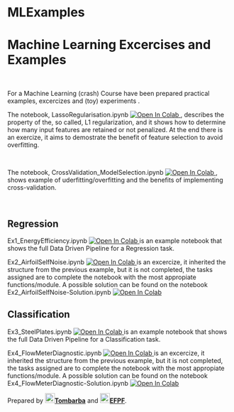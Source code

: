 # MLExamples

<h1> Machine Learning Excercises and Examples</h1>



<br />

For a Machine Learning (crash) Course have been prepared practical examples, excercizes and (toy) experiments .

The notebook, LassoRegularisation.ipynb  <a href='https://colab.research.google.com/github/EFPF/MLExamples/blob/main/LassoRegularisation.ipynb'> <img src="https://colab.research.google.com/assets/colab-badge.svg" alt="Open In Colab"/> </a>
, describes the property of the, so called, L1 regularization, and it shows how to determine how many input features are retained or not penalized. At the end there is an exercize, it aims to demostrate the benefit of feature selection to avoid overfitting. 

<br />

The notebook, CrossValidation_ModelSelection.ipynb  <a href='https://colab.research.google.com/github/EFPF/MLExamples/blob/main/CrossValidation_ModelSelection.ipynb'> <img src="https://colab.research.google.com/assets/colab-badge.svg" alt="Open In Colab"/> </a>, shows example of uderfitting/overfitting and the benefits of implementing cross-validation.

<br />
<h2> Regression </h2>
Ex1_EnergyEfficiency.ipynb <a href='https://colab.research.google.com/github/EFPF/MLExamples/blob/main/Ex1_EnergyEfficiency.ipynb'> <img src="https://colab.research.google.com/assets/colab-badge.svg" alt="Open In Colab"/> </a> is an example notebook that shows the full Data Driven Pipeline for a Regression task. 

Ex2_AirfoilSelfNoise.ipynb <a href='https://colab.research.google.com/github/EFPF/MLExamples/blob/main/Ex2_AirfoilSelfNoise.ipynb'> <img src="https://colab.research.google.com/assets/colab-badge.svg" alt="Open In Colab"/> </a> is an excercize, it inherited the structure from the previous example, but it is not completed, the tasks assigned are to complete the notebook with the most appropiate functions/module.
A possible solution can be found on the notebook Ex2_AirfoilSelfNoise-Solution.ipynb
<a href='https://colab.research.google.com/github/EFPF/MLExamples/blob/main/Ex2_AirfoilSelfNoise-Solution.ipynb'> <img src="https://colab.research.google.com/assets/colab-badge.svg" alt="Open In Colab"/> </a>

<h2>Classification</h2>
Ex3_SteelPlates.ipynb <a href='https://colab.research.google.com/github/EFPF/MLExamples/blob/main/Ex3_SteelPlates.ipynb'> <img src="https://colab.research.google.com/assets/colab-badge.svg" alt="Open In Colab"/> </a> is an example notebook that shows the full Data Driven Pipeline for a Classification task. 

Ex4_FlowMeterDiagnostic.ipynb <a href='https://colab.research.google.com/github/EFPF/MLExamples/blob/main/Ex4_FlowMeterDiagnostic.ipynb'> <img src="https://colab.research.google.com/assets/colab-badge.svg" alt="Open In Colab"/> </a> is an excercize, it inherited the structure from the previous example, but it is not completed, the tasks assigned are to complete the notebook with the most appropiate functions/module.
A possible solution can be found on the notebook Ex4_FlowMeterDiagnostic-Solution.ipynb
<a href='https://colab.research.google.com/github/EFPF/MLExamples/blob/main/Ex4_FlowMeterDiagnostic-Solution.ipynb'> <img src="https://colab.research.google.com/assets/colab-badge.svg" alt="Open In Colab"/> </a>



Prepared by <b><a href="https://github.com/tombarba"><img src="https://avatars.githubusercontent.com/u/65889388?s=64&v=4" alt="@tombarba" width="22" height="22"/>Tombarba</a></b>
and <b><a href="https://github.com/EFPF"><img src="https://avatars.githubusercontent.com/u/64966744?s=460&v=4" alt="@EFPF" width="22" height="22"/>EFPF</a></b>.